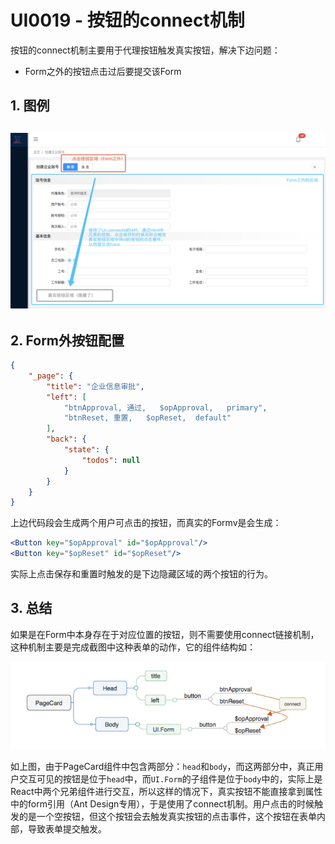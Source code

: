 # UI0019 - 按钮的connect机制

按钮的connect机制主要用于代理按钮触发真实按钮，解决下边问题：

* Form之外的按钮点击过后要提交该Form

## 1. 图例

## ![](/document/backup/image/UI0019-1.png)

## 2. Form外按钮配置

```json
{
    "_page": {
        "title": "企业信息审批",
        "left": [
            "btnApproval, 通过,   $opApproval,   primary",
            "btnReset, 重置,   $opReset,  default"
        ],
        "back": {
            "state": {
                "todos": null
            }
        }
    }
}
```

上边代码段会生成两个用户可点击的按钮，而真实的Formv是会生成：

```jsx
<Button key="$opApproval" id="$opApproval"/>
<Button key="$opReset" id="$opReset"/>
```

实际上点击保存和重置时触发的是下边隐藏区域的两个按钮的行为。

## 3. 总结

如果是在Form中本身存在于对应位置的按钮，则不需要使用connect链接机制，这种机制主要是完成截图中这种表单的动作，它的组件结构如：

![](/document/backup/image/UI0019-2.png)

如上图，由于PageCard组件中包含两部分：`head`和`body`，而这两部分中，真正用户交互可见的按钮是位于`head`中，而`UI.Form`的子组件是位于`body`中的，实际上是React中两个兄弟组件进行交互，所以这样的情况下，真实按钮不能直接拿到属性中的form引用（Ant Design专用），于是使用了connect机制。用户点击的时候触发的是一个空按钮，但这个按钮会去触发真实按钮的点击事件，这个按钮在表单内部，导致表单提交触发。

